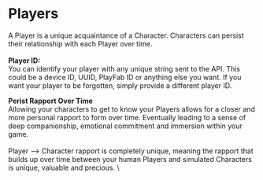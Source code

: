 # Players

A Player is a unique acquaintance of a Character. Characters can persist their relationship with each Player over time. \
\
**Player ID:**\
You can identify your player with any unique string sent to the API. This could be a device ID, UUID, PlayFab ID or anything else you want. If you want your player to be forgotten, simply provide a different player ID.

**Perist Rapport Over Time**\
Allowing your characters to get to know your Players allows for a closer and more personal rapport to form over time. Eventually leading to a sense of deep companionship, emotional commitment and immersion within your game.\
\
Player --> Character rapport is completely unique, meaning the rapport that builds up over time between your human Players and simulated Characters is unique, valuable and precious. \
